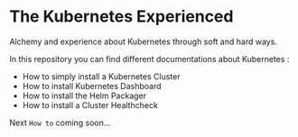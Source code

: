 # The Kubernetes Experienced
Alchemy and experience about Kubernetes through soft and hard ways.

In this repository you can find different documentations about Kubernetes :
* How to simply install a Kubernetes Cluster
* How to install Kubernetes Dashboard
* How to install the Helm Packager
* How to install a Cluster Healthcheck

Next `How to` coming soon...
